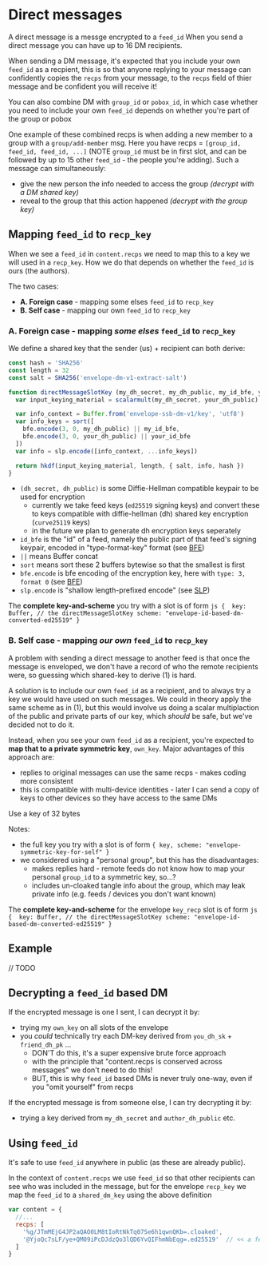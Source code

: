 # Direct messages

A direct message is a messge encrypted to a `feed_id`
When you send a direct message you can have up to 16 DM recipients.

When sending a DM message, it's expected that you include your own `feed_id` as a recpient,
this is so that anyone replying to your message can confidently copies the `recps` from your message,
to the `recps` field of thier message and be confident you will receive it!

You can also combine DM with `group_id` or `pobox_id`, in which case whether you need to include
your own `feed_id` depends on whether you're part of the group or pobox

One example of these combined recps is when adding a new member to a group with a `group/add-member` msg.
Here you have recps = `[group_id, feed_id, feed_id, ...]` (NOTE `group_id` must be in first slot, and can
be followed by up to 15 other `feed_id` - the people you're adding).
Such a message can simultaneously:
- give the new person the info needed to access the group _(decrypt with a DM shared key)_
- reveal to the group that this action happened _(decrypt with the group key)_

## Mapping `feed_id` to `recp_key`

When we see a `feed_id` in `content.recps` we need to map this to a key we will used in a `recp_key`.
How we do that depends on whether the `feed_id` is ours (the authors).

The two cases:
 - **A. Foreign case** - mapping some elses `feed_id` to `recp_key`
 - **B. Self case** - mapping our own `feed_id` to `recp_key`

### A. Foreign case - mapping _some elses_ `feed_id` to `recp_key`

We define a shared key that the sender (us) + recipient can both derive:

```js
const hash = 'SHA256'
const length = 32
const salt = SHA256('envelope-dm-v1-extract-salt')

function directMessageSlotKey (my_dh_secret, my_dh_public, my_id_bfe, your_dh_public, your_id_bfe) {
  var input_keying_material = scalarmult(my_dh_secret, your_dh_public)

  var info_context = Buffer.from('envelope-ssb-dm-v1/key', 'utf8')
  var info_keys = sort([
    bfe.encode(3, 0, my_dh_public) || my_id_bfe,
    bfe.encode(3, 0, your_dh_public) || your_id_bfe
  ])
  var info = slp.encode([info_context, ...info_keys])

  return hkdf(input_keying_material, length, { salt, info, hash })
}
```

- `(dh_secret, dh_public)` is some Diffie-Hellman compatible keypair to be used for encryption 
    - currently we take feed keys (`ed25519` signing keys) and convert these to keys compatible with diffie-hellman (dh) shared key encryption (`curve25119` keys)
    - in the future we plan to generate dh encryption keys seperately
- `id_bfe` is the "id" of a feed, namely the public part of that feed's signing keypair, encoded in "type-format-key" format (see [BFE])
- `||` means Buffer concat
- `sort` means sort these 2 buffers bytewise so that the smallest is first
- `bfe.encode` is bfe encoding of the encryption key, here with `type: 3, format 0` (see [BFE])
- `slp.encode` is "shallow length-prefixed encode" (see [SLP])

The **complete key-and-scheme** you try with a slot is of form 
    ```js
    { 
      key: Buffer, // the directMessageSlotKey
      scheme: "envelope-id-based-dm-converted-ed25519"
    }
    ```

### B. Self case - mapping _our own_ `feed_id` to `recp_key`

A problem with sending a direct message to another feed is that once the message is enveloped, we don't have a record of
who the remote recipients were, so guessing which shared-key to derive (1) is hard.

A solution is to include our own `feed_id` as a recipient, and to always try a key we would have used on such messages.
We could in theory apply the same scheme as in (1), but this would involve us doing a scalar multiplaction of the public and private parts
of our key, which _should_ be safe, but we've decided not to do it.


Instead, when you see your own `feed_id` as a recipient, you're expected to **map that to a private symmetric key**, `own_key`.
Major advantages of this approach are:
- replies to original messages can use the same recps - makes coding more consistent
- this is compatible with multi-device identities - later I can send a copy of keys to other devices so they have access to the same DMs

Use a key of 32 bytes

Notes:
- the full key you try with a slot is of form `{ key, scheme: "envelope-symmetric-key-for-self" }`
- we considered using a "personal group", but this has the disadvantages:
    - makes replies hard - remote feeds do not know how to map your personal `group_id` to a symmetric key, so...?
    - includes un-cloaked tangle info about the group, which may leak private info (e.g. feeds / devices you don't want known)

The **complete key-and-scheme** for the envelope `key_recp` slot is of form
    ```js
    { 
      key: Buffer, // the directMessageSlotKey
      scheme: "envelope-id-based-dm-converted-ed25519"
    }
    ```

## Example

// TODO

## Decrypting a `feed_id` based DM

If the encrypted message is one I sent, I can decrypt it by:
- trying my `own_key` on all slots of the envelope
- you _could_ technically try each DM-key derived from `you_dh_sk` + `friend_dh_pk` ... 
    - DON'T do this, it's a super expensive brute force approach
    - with the principle that "content.recps is conserved across messages" we don't need to do this!
    - BUT, this is why `feed_id` based DMs is never truly one-way, even if you "omit yourself" from recps

If the encrypted message is from someone else, I can try decrypting it by:
- trying a key derived from `my_dh_secret` and `author_dh_public` etc.



## Using `feed_id`

It's safe to use `feed_id` anywhere in public (as these are already public).

In the context of `content.recps` we use `feed_id` so that other recipients can see who
was included in the message, but for the envelope `recp_key` we map the `feed_id` to a `shared_dm_key`
using the above definition

```js
var content = {
  //...
  recps: [
    '%g/JTmMEjG4JP2aQAO0LM8tIoRtNkTq07Se6h1qwnQKb=.cloaked',
    '@YjoQc7sLF/ye+QM09iPcDJdzQo3lQD6YvQIFhmNbEqg=.ed25519'  // << a feed_id
  ]
}
```



[SLP]: https://github.com/ssbc/envelope-spec/blob/master/encoding/slp.md
[BFE]: https://github.com/ssb-ngi-pointer/ssb-bfe-spec
